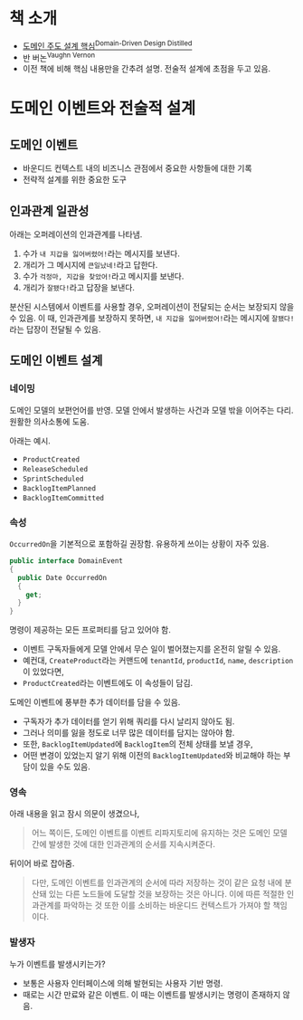 # 책 소개

- [도메인 주도 설계 핵심<sup>Domain-Driven Design Distilled</sup>](http://acornpub.co.kr/book/domain-driven-design-distilled)
- 반 버논<sup>Vaughn Vernon</sup>
- 이전 책에 비해 핵심 내용만을 간추려 설명. 전술적 설계에 초점을 두고 있음.

# 도메인 이벤트와 전술적 설계

## 도메인 이벤트

- 바운디드 컨텍스트 내의 비즈니스 관점에서 중요한 사항들에 대한 기록
- 전략적 설계를 위한 중요한 도구

## 인과관계 일관성

아래는 오퍼레이션의 인과관계를 나타냄.

1. 수가 `내 지갑을 잃어버렸어!`라는 메시지를 보낸다.
2. 개리가 그 메시지에 `큰일났네!`라고 답한다.
3. 수가 `걱정마, 지갑을 찾았어!`라고 메시지를 보낸다.
4. 개리가 `잘됐다!`라고 답장을 보낸다.

분산된 시스템에서 이벤트를 사용할 경우, 오퍼레이션이 전달되는 순서는 보장되지 않을 수 있음. 이 때, 인과관계를 보장하지 못하면, `내 지갑을 잃어버렸어!`라는 메시지에 `잘됐다!`라는 답장이 전달될 수 있음.

## 도메인 이벤트 설계

### 네이밍

도메인 모델의 보편언어를 반영. 모델 안에서 발생하는 사건과 모델 밖을 이어주는 다리. 원활한 의사소통에 도움.

아래는 예시.

- `ProductCreated`
- `ReleaseScheduled`
- `SprintScheduled`
- `BacklogItemPlanned`
- `BacklogItemCommitted`

### 속성

`OccurredOn`을 기본적으로 포함하길 권장함. 유용하게 쓰이는 상황이 자주 있음.

```c#
public interface DomainEvent
{
  public Date OccurredOn
  {
    get;
  }
}
```

명령이 제공하는 모든 프로퍼티를 담고 있어야 함.

- 이벤트 구독자들에게 모델 안에서 무슨 일이 벌어졌는지를 온전히 알릴 수 있음.
- 예컨대, `CreateProduct`라는 커맨드에 `tenantId`, `productId`, `name`, `description`이 있었다면,
- `ProductCreated`라는 이벤트에도 이 속성들이 담김.

도메인 이벤트에 풍부한 추가 데이터를 담을 수 있음.

- 구독자가 추가 데이터를 얻기 위해 쿼리를 다시 날리지 않아도 됨.
- 그러나 의미를 잃을 정도로 너무 많은 데이터를 담지는 않아야 함.
- 또한, `BacklogItemUpdated`에 `BacklogItem`의 전체 상태를 보낼 경우,
- 어떤 변경이 있었는지 알기 위해 이전의 `BacklogItemUpdated`와 비교해야 하는 부담이 있을 수도 있음.

### 영속

아래 내용을 읽고 잠시 의문이 생겼으나,

> 어느 쪽이든, 도메인 이벤트를 이벤트 리파지토리에 유지하는 것은 도메인 모델 간에 발생한 것에 대한 인과관계의 순서를 지속시켜준다.

뒤이어 바로 잡아줌.

> 다만, 도메인 이벤트를 인과관계의 순서에 따라 저장하는 것이 같은 요청 내에 분산돼 있는 다른 노드들에 도달할 것을 보장하는 것은 아니다. 이에 따른 적절한 인과관계를 파악하는 것 또한 이를 소비하는 바운디드 컨텍스트가 가져야 할 책임이다.

### 발생자

누가 이벤트를 발생시키는가?

- 보통은 사용자 인터페이스에 의해 발현되는 사용자 기반 명령.
- 때로는 시간 만료와 같은 이벤트. 이 때는 이벤트를 발생시키는 명령이 존재하지 않음.

